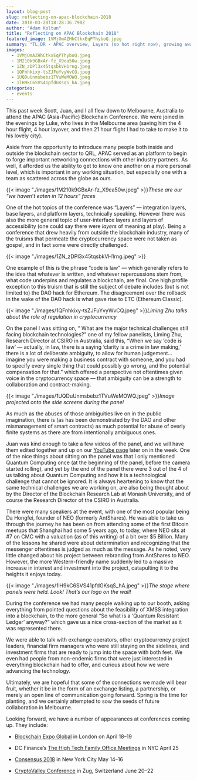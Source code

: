 ```yaml
---
layout: blog-post
slug: reflecting-on-apac-blockchain-2018
date: 2018-03-20T18:28:36.790Z
author: "Adam Koltun"
title: "Reflecting on APAC Blockchain 2018"
featured_image: 1VMjOmAZHhCtkxEqPThyboQ.jpeg
summary: "TL;DR - APAC overview, Layers (so hot right now), growing awareness of Quantum Computing in the industry, our next stops on the conference tour"
images:
  - 1VMjOmAZHhCtkxEqPThyboQ.jpeg
  - 1M210k9GBxAr-fz_X9ea50w.jpeg
  - 1ZN_zDPl3x45tqsbkVH1rng.jpeg
  - 1QFnhkixy-tsZJFuYvyWvCQ.jpeg
  - 1UQDuUnmsbebz1TVuWeMOWQ.jpeg
  - 1lH9kC6SVS41pfdGKsqS_hA.jpeg
categories:
  - events
---
```


This past week Scott, Juan, and I all flew down to Melbourne, Australia to attend the APAC (Asia-Pacific) Blockchain Conference. We were joined in the evenings by Luke, who lives in the Melbourne area (saving him the 4 hour flight, 4 hour layover, and then 21 hour flight I had to take to make it to his lovely city).

Aside from the opportunity to introduce many people both inside and outside the blockchain sector to QRL, APAC served as an platform to begin to forge important networking connections with other industry partners. As well, it afforded us the ability to get to know one another on a more personal level, which is important in any working situation, but especially one with a team as scattered across the globe as ours.

{{< image "./images/1M210k9GBxAr-fz_X9ea50w.jpeg" >}}*These are our “we haven’t eaten in 12 hours” faces*

One of the hot topics of the conference was “Layers” — integration layers, base layers, and platform layers, technically speaking. However there was also the more general topic of user-interface layers and layers of accessibility (one could say there were *layers* of meaning at play). Being a conference that drew heavily from outside the blockchain industry, many of the truisms that permeate the cryptocurrency space were not taken as gospel, and in fact some were directly challenged.

{{< image "./images/1ZN_zDPl3x45tqsbkVH1rng.jpeg" >}}

One example of this is the phrase “code is law” — which generally refers to the idea that whatever is written, and whatever repercussions stem from, what code underpins and regulates a blockchain, are final. One high profile exception to this truism that is still the subject of debate includes (but is not limited to) the DAO hack for Ethereum. The disagreement over the rollback in the wake of the DAO hack is what gave rise to ETC (Ethereum Classic).

{{< image "./images/1QFnhkixy-tsZJFuYvyWvCQ.jpeg" >}}*Liming Zhu talks about the role of regulation in cryptocurrency*

On the panel I was sitting on, “ What are the major technical challenges still facing blockchain technologies?” one of my fellow panelists, Liming Zhu, Research Director at CSIRO in Australia, said this, “When we say ‘code is law’ — actually, in law, there is a saying ‘clarity is a crime in law making,’ there is a lot of deliberate ambiguity, to allow for human judgement…imagine you were making a business contract with someone, and you had to specify every single thing that could possibly go wrong, and the potential compensation for that.” which offered a perspective not oftentimes given voice in the cryptocurrency space — that ambiguity can be a strength to collaboration and contract-making.

{{< image "./images/1UQDuUnmsbebz1TVuWeMOWQ.jpeg" >}}*Image projected onto the side screens during the panel*

As much as the abuses of those ambiguities live on in the public imagination, there is (as has been demonstrated by the DAO and other mismanagement of smart contracts) as much potential for abuse of overly finite systems as there are from intentionally ambiguous ones.

Juan was kind enough to take a few videos of the panel, and we will have them edited together and up on our [YouTube page](https://www.youtube.com/channel/UCZl6N10P9LNpYkrMwWYtK1w) later on in the week. One of the nice things about sitting on the panel was that I only mentioned Quantum Computing once (at the beginning of the panel, before the camera started rolling), and yet by the end of the panel there were 3 out of the 4 of us talking about Quantum Computing and how it is a technological challenge that cannot be ignored. It is always heartening to know that the same technical challenges we are working on, are also being thought about by the Director of the Blockchain Research Lab at Monash University, and of course the Research Director of the CSIRO in Australia.

There were many speakers at the event, with one of the most popular being Da Hongfei, founder of NEO (formerly AntShares). He was able to take us through the journey he has been on from attending some of the first Bitcoin meetups that Shanghai had some 5 years ago, to today, where NEO sits at #7 on CMC with a valuation (as of this writing) of a bit over $5 Billion. Many of the lessons he shared were about determination and recognizing that the messenger oftentimes is judged as much as the message. As he noted, very little changed about his project between rebranding from AntShares to NEO. However, the more Western-friendly name suddenly led to a massive increase in interest and investment into the project, catapulting it to the heights it enjoys today.

{{< image "./images/1lH9kC6SVS41pfdGKsqS_hA.jpeg" >}}*The stage where panels were held. Look! That’s our logo on the wall!*

During the conference we had many people walking up to our booth, asking everything from pointed questions about the feasibility of XMSS integration into a blockchain, to the more general “So what is a ‘Quantum Resistant Ledger’ anyway?” which gave us a nice cross-section of the market as it was represented there.

We were able to talk with exchange operators, other cryptocurrency project leaders, financial firm managers who were still staying on the sidelines, and investment firms that are ready to jump into the space with both feet. We even had people from non-endemic firms that were just interested in everything blockchain had to offer, and curious about how we were advancing the technology.

Ultimately, we are hopeful that some of the connections we made will bear fruit, whether it be in the form of an exchange listing, a partnership, or merely an open line of communication going forward. Spring is the time for planting, and we certainly attempted to sow the seeds of future collaboration in Melbourne.

Looking forward, we have a number of appearances at conferences coming up. They include:

* [Blockchain Expo Global](https://blockchain-expo.com/global/) in London on April 18–19

* DC Finance’s [The High Tech Family Office Meetings](http://thenycmeetings.com/) in NYC April 25

* [Consensus 2018](https://www.coindesk.com/events/consensus-2018/) in New York City May 14–16

* [CryptoValley Conference](https://www.cryptovalleyconference.com/) in Zug, Switzerland June 20–22